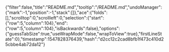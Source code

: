 {"filter":false,"title":"README.md","tooltip":"/README.md","undoManager":{"mark":-1,"position":-1,"stack":[]},"ace":{"folds":[],"scrolltop":0,"scrollleft":0,"selection":{"start":{"row":5,"column":104},"end":{"row":5,"column":104},"isBackwards":false},"options":{"guessTabSize":true,"useWrapMode":false,"wrapToView":true},"firstLineState":0},"timestamp":1547828376439,"hash":"d2cc12c2cad8bfb1f473c410d25cbbe4ab72da12"}